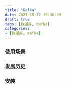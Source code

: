 ```yaml
---
title: "Kafka"
date: 2021-10-27 19:36:39
draft: true
tags: [数据库, Kafka]
categories:
- [数据库, Kafka]
---
```




### 使用场景

### 发展历史

### 安装
